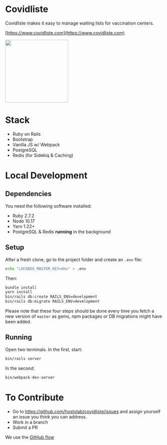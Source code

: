 # Covidliste

Covidliste makes it easy to manage waiting lists for vaccination centers.

[https://www.covidliste.com](https://www.covidliste.com)

<img src='https://www.pasteur.fr/sites/default/files/styles/media-wide/public/rubrique_linstitut_pasteur/notre_histoire/alexandre-yersin-institutpasteur_46576.jpg?itok=FL2T1kf4' width='200px'> </img>

# Stack

- Ruby on Rails
- Bootstrap
- Vanilla JS w/ Webpack
- PostgreSQL
- Redis (for Sidekiq & Caching)

# Local Development

## Dependencies

You need the following software installed:

- Ruby 2.7.2
- Node 10.17
- Yarn 1.22+
- PostgreSQL & Redis **running** in the background

## Setup

After a fresh clone, go to the project folder and create an `.env` file:

```bash
echo "LOCKBOX_MASTER_KEY=dev" > .env
```

Then:

```bash
bundle install
yarn install
bin/rails db:create RAILS_ENV=development
bin/rails db:migrate RAILS_ENV=development
```

Please note that these four steps should be done every time you fetch a new version of `master` as gems, npm packages or DB migrations might have been added.

## Running

Open two terminals. In the first, start:

```bash
bin/rails server
```

In the second:

```bash
bin/webpack-dev-server
```

# To Contribute

- Go to https://github.com/hostolab/covidliste/issues and assign yourself an issue you think you can address.
- Work in a branch
- Submit a PR

We use the [GitHub flow](https://guides.github.com/introduction/flow/)